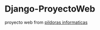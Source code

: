 # Django-ProyectoWeb

proyecto web from [pildoras informaticas](https://www.pildorasinformaticas.es/)
